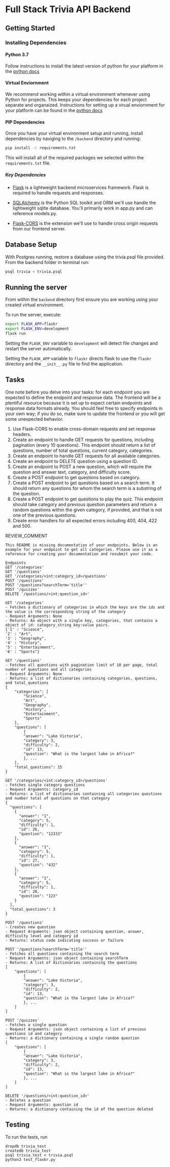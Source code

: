 # Full Stack Trivia API Backend

## Getting Started

### Installing Dependencies

#### Python 3.7

Follow instructions to install the latest version of python for your platform in the [python docs](https://docs.python.org/3/using/unix.html#getting-and-installing-the-latest-version-of-python)

#### Virtual Enviornment

We recommend working within a virtual environment whenever using Python for projects. This keeps your dependencies for each project separate and organaized. Instructions for setting up a virual enviornment for your platform can be found in the [python docs](https://packaging.python.org/guides/installing-using-pip-and-virtual-environments/)

#### PIP Dependencies

Once you have your virtual environment setup and running, install dependencies by naviging to the `/backend` directory and running:

```bash
pip install -r requirements.txt
```

This will install all of the required packages we selected within the `requirements.txt` file.

##### Key Dependencies

- [Flask](http://flask.pocoo.org/)  is a lightweight backend microservices framework. Flask is required to handle requests and responses.

- [SQLAlchemy](https://www.sqlalchemy.org/) is the Python SQL toolkit and ORM we'll use handle the lightweight sqlite database. You'll primarily work in app.py and can reference models.py. 

- [Flask-CORS](https://flask-cors.readthedocs.io/en/latest/#) is the extension we'll use to handle cross origin requests from our frontend server. 

## Database Setup
With Postgres running, restore a database using the trivia.psql file provided. From the backend folder in terminal run:
```bash
psql trivia < trivia.psql
```

## Running the server

From within the `backend` directory first ensure you are working using your created virtual environment.

To run the server, execute:

```bash
export FLASK_APP=flaskr
export FLASK_ENV=development
flask run
```

Setting the `FLASK_ENV` variable to `development` will detect file changes and restart the server automatically.

Setting the `FLASK_APP` variable to `flaskr` directs flask to use the `flaskr` directory and the `__init__.py` file to find the application. 

## Tasks

One note before you delve into your tasks: for each endpoint you are expected to define the endpoint and response data. The frontend will be a plentiful resource because it is set up to expect certain endpoints and response data formats already. You should feel free to specify endpoints in your own way; if you do so, make sure to update the frontend or you will get some unexpected behavior. 
 
1. Use Flask-CORS to enable cross-domain requests and set response headers. 
2. Create an endpoint to handle GET requests for questions, including pagination (every 10 questions). This endpoint should return a list of questions, number of total questions, current category, categories. 
3. Create an endpoint to handle GET requests for all available categories. 
4. Create an endpoint to DELETE question using a question ID. 
5. Create an endpoint to POST a new question, which will require the question and answer text, category, and difficulty score. 
6. Create a POST endpoint to get questions based on category. 
7. Create a POST endpoint to get questions based on a search term. It should return any questions for whom the search term is a substring of the question. 
8. Create a POST endpoint to get questions to play the quiz. This endpoint should take category and previous question parameters and return a random questions within the given category, if provided, and that is not one of the previous questions. 
9. Create error handlers for all expected errors including 400, 404, 422 and 500. 

REVIEW_COMMENT
```
This README is missing documentation of your endpoints. Below is an example for your endpoint to get all categories. Please use it as a reference for creating your documentation and resubmit your code. 

Endpoints
GET '/categories'
GET '/questions'
GET '/categories/<int:category_id>/questions'
POST '/questions'
POST '/questions?searchTerm='title''
POST '/quizzes'
DELETE '/questions/<int:question_id>'

GET '/categories'
- Fetches a dictionary of categories in which the keys are the ids and the value is the corresponding string of the category
- Request Arguments: None
- Returns: An object with a single key, categories, that contains a object of id: category_string key:value pairs. 
{'1' : "Science",
'2' : "Art",
'3' : "Geography",
'4' : "History",
'5' : "Entertainment",
'6' : "Sports"}

GET '/questions'
- Fetches all questions with pagination limit of 10 per page, total number of questions and all categories
- Request Arguments: None
- Returns: a list of dictionaries containing categories, questions, and total_questions
{
    "categories": [
        "Science",
        "Art",
        "Geography",
        "History",
        "Entertainment",
        "Sports"
    ],
    "questions": [
        {
        "answer": "Lake Victoria",
        "category": 3,
        "difficulty": 2,
        "id": 13,
        "question": "What is the largest lake in Africa?"
        }, ...
    ],
    "total_questions": 15
}

GET '/categories/<int:category_id>/questions'
- Fetches single category questions
- Request Arguments: category_id
- Returns: a list of dictionaries containing all categories questions and number total of questions on that category
{
  "questions": [
    {
      "answer": "1",
      "category": 5,
      "difficulty": 1,
      "id": 26,
      "question": "12333"
    },
    {
      "answer": "1",
      "category": 5,
      "difficulty": 1,
      "id": 27,
      "question": "432"
    },
    {
      "answer": "1",
      "category": 5,
      "difficulty": 1,
      "id": 28,
      "question": "123"
    }
  ],
  "total_questions": 3
}

POST '/questions'
- Creates new question
- Request Arguments: json object containing question, answer, difficulty level and category id
- Returns: status code indicating success or failure

POST '/questions?searchTerm='title''
- Fetches all questions containing the search term
- Request Arguments: json object containing searchTerm
- Returns: A list of dictionaries containing the questions
[
    "questions": [
        {
        "answer": "Lake Victoria",
        "category": 3,
        "difficulty": 2,
        "id": 13,
        "question": "What is the largest lake in Africa?"
        }, ...
    ]
]

POST '/quizzes'
- Fetches a single question 
- Request Arguments: json object containing a list of previous questions id and category
- Returns: a dictionary containing a single random question 
[
    "questions": [
        {
        "answer": "Lake Victoria",
        "category": 3,
        "difficulty": 2,
        "id": 13,
        "question": "What is the largest lake in Africa?"
        }, ...
    ]
]

DELETE '/questions/<int:question_id>'
- Deletes a question
- Request Arguments: question id
- Returns: a dictionary containing the id of the question deleted
```


## Testing
To run the tests, run
```
dropdb trivia_test
createdb trivia_test
psql trivia_test < trivia.psql
python3 test_flaskr.py
```